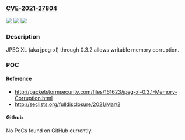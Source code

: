 ### [CVE-2021-27804](https://cve.mitre.org/cgi-bin/cvename.cgi?name=CVE-2021-27804)
![](https://img.shields.io/static/v1?label=Product&message=n%2Fa&color=blue)
![](https://img.shields.io/static/v1?label=Version&message=n%2Fa&color=blue)
![](https://img.shields.io/static/v1?label=Vulnerability&message=n%2Fa&color=brighgreen)

### Description

JPEG XL (aka jpeg-xl) through 0.3.2 allows writable memory corruption.

### POC

#### Reference
- http://packetstormsecurity.com/files/161623/jpeg-xl-0.3.1-Memory-Corruption.html
- http://seclists.org/fulldisclosure/2021/Mar/2

#### Github
No PoCs found on GitHub currently.

